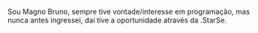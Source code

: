 Sou Magno Bruno, sempre tive vontade/interesse em programação, mas nunca antes ingressei, daí tive a oportunidade através da .StarSe.

